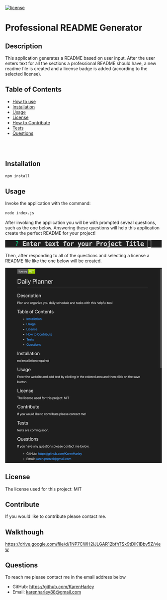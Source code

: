 
  [![license](https://img.shields.io/github/license/DAVFoundation/captain-n3m0.svg?style=flat-square)](https://github.com/DAVFoundation/captain-n3m0/blob/master/LICENSE)
  # Professional README Generator
  ## Description
  This application generates a README based on user input. After the user enters text for all the sections a professional README should have, a new readme file is created and a license badge is added (according to the selected license).

   ## Table of Contents 

 - [How to use](#How-to-use)
  - [Installation](#installation)
  - [Usage](#usage)
  - [License](#license)
  - [How to Contribute](#contribute)
  - [Tests](#tests)
  - [Questions](#questions)

<br/>
<br/>
  
  ## Installation
  ```zsh
  npm install
  ```
  ## Usage
  Invoke the application with the command: 
  ```zsh
 node index.js
  ```
  After invoking the application you will be with prompted seveal questions, such as the one below. Answering these questions will help this application create the perfect README for your project! 


<p align="center">
  <img src="./pics/question.png" alt="question">
</p>
  

 Then, after responding to all of the questions and selecting a license a README file like the one below will be created.

   ![Final product](./pics/readme.png)

  ## License
  The license used for this project: MIT
  ## Contribute
  If you would like to contribute please contact me.
  ## Walkthough
  https://drive.google.com/file/d/1NP7CWH2iJLGAR12bfhTSx9tDiK1Bbv5Z/view
  ## Questions
  To reach me please contact me in the email address below

  - GitHub: https://github.com/KarenHarley
  - Email: karenharley88@gmail.com
    
    
  
   
  
